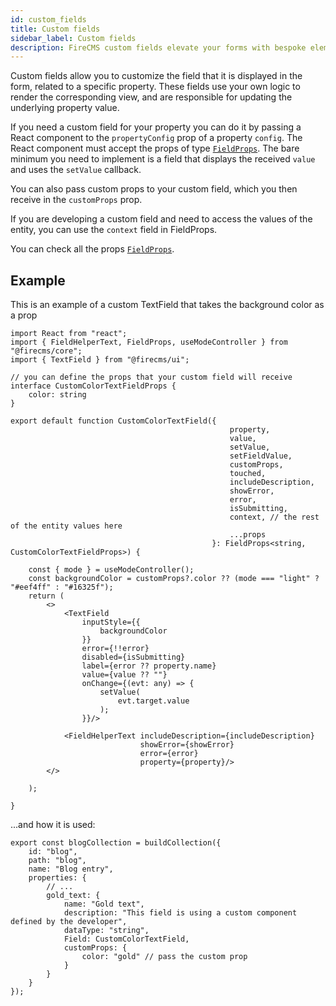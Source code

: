 ```yaml
---
id: custom_fields
title: Custom fields
sidebar_label: Custom fields
description: FireCMS custom fields elevate your forms with bespoke elements tailored precisely to your needs. By incorporating a React component into a property's `propertyConfig`, you gain full control over the field's rendering and logic. Minimum requirements include displaying `value` and employing `setValue` to update the property. Conveniently, custom props can be defined and received within your field component, and for more complex scenarios, the `context` within FieldProps provides access to the entity's full values. The example illustrates a custom TextField influenced by a background color prop, showcasing the flexibility and creativity allowed by custom fields. These personalized inputs are integral for crafting a content management system that aligns perfectly with your unique project requirements.
---
```


Custom fields allow you to customize the field that it is displayed in the 
form, related to a specific property. These fields use your own logic to 
render the corresponding view, and are responsible for updating the underlying
property value.

If you need a custom field for your property you can do it by passing a React
component to the `propertyConfig` prop of a property `config`. The React component must
accept the props of type [`FieldProps`](../api/interfaces/FieldProps).
The bare minimum you need to implement
is a field that displays the received `value` and uses the `setValue` callback.

You can also pass custom props to your custom field, which you then receive in
the `customProps` prop.

If you are developing a custom field and need to access the values of the
entity, you can use the `context` field in FieldProps.

You can check all the props [`FieldProps`](../api/interfaces/FieldProps).


## Example

This is an example of a custom TextField that takes the background color as a prop

```tsx
import React from "react";
import { FieldHelperText, FieldProps, useModeController } from "@firecms/core";
import { TextField } from "@firecms/ui";

// you can define the props that your custom field will receive
interface CustomColorTextFieldProps {
    color: string
}

export default function CustomColorTextField({
                                                 property,
                                                 value,
                                                 setValue,
                                                 setFieldValue,
                                                 customProps,
                                                 touched,
                                                 includeDescription,
                                                 showError,
                                                 error,
                                                 isSubmitting,
                                                 context, // the rest of the entity values here
                                                 ...props
                                             }: FieldProps<string, CustomColorTextFieldProps>) {

    const { mode } = useModeController();
    const backgroundColor = customProps?.color ?? (mode === "light" ? "#eef4ff" : "#16325f");
    return (
        <>
            <TextField
                inputStyle={{
                    backgroundColor
                }}
                error={!!error}
                disabled={isSubmitting}
                label={error ?? property.name}
                value={value ?? ""}
                onChange={(evt: any) => {
                    setValue(
                        evt.target.value
                    );
                }}/>

            <FieldHelperText includeDescription={includeDescription}
                             showError={showError}
                             error={error}
                             property={property}/>
        </>

    );

}
```

...and how it is used:
```tsx
export const blogCollection = buildCollection({
    id: "blog",
    path: "blog",
    name: "Blog entry",
    properties: {
        // ...
        gold_text: {
            name: "Gold text",
            description: "This field is using a custom component defined by the developer",
            dataType: "string",
            Field: CustomColorTextField,
            customProps: {
                color: "gold" // pass the custom prop
            }
        }
    }
});
```
